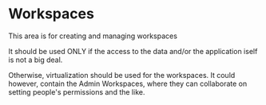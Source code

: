 # Workspaces
This area is for creating and managing workspaces

It should be used ONLY if the access to the data and/or the application iself is not a big deal.

Otherwise, virtualization should be used for the workspaces.
It could however, contain the Admin Workspaces, where they can collaborate on setting people's permissions and the like.
 